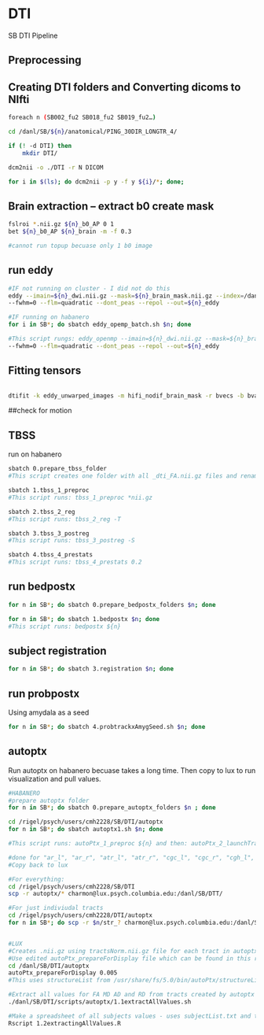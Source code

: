 # DTI
SB DTI Pipeline

## Preprocessing 

## Creating DTI folders and Converting dicoms to NIfti 

```.bash 
foreach n (SB002_fu2 SB018_fu2 SB019_fu2…)

cd /danl/SB/${n}/anatomical/PING_30DIR_LONGTR_4/

if (! -d DTI) then 
	mkdir DTI/

dcm2nii -o ./DTI -r N DICOM

for i in $(ls); do dcm2nii -p y -f y ${i}/*; done;


```

## Brain extraction – extract b0 create mask 

```.bash
fslroi *.nii.gz ${n}_b0_AP 0 1
bet ${n}_b0_AP ${n}_brain -m -f 0.3

#cannot run topup becuase only 1 b0 image 
```

## run eddy 

```.bash
#IF not running on cluster - I did not do this 
eddy --imain=${n}_dwi.nii.gz --mask=${n}_brain_mask.nii.gz --index=/danl/SB/DTI/index.txt --acqp=/danl/SB/DTI/acqparams.txt --bvec=${n}_bvecs --bvals=${n}_bvals /
--fwhm=0 --flm=quadratic --dont_peas --repol --out=${n}_eddy

#IF running on habanero 
for i in SB*; do sbatch eddy_opemp_batch.sh $n; done 

#This script rungs: eddy_openmp --imain=${n}_dwi.nii.gz --mask=${n}_brain_mask.nii.gz --index=/danl/SB/DTI/index.txt --acqp=/danl/SB/DTI/acqparams.txt --bvec=${n}_bvecs --bvals=${n}_bvals /
--fwhm=0 --flm=quadratic --dont_peas --repol --out=${n}_eddy
```

## Fitting tensors 

```.bash 

dtifit -k eddy_unwarped_images -m hifi_nodif_brain_mask -r bvecs -b bvals -o dti 

```

##check for motion 


## TBSS 
run on habanero 

```.bash
sbatch 0.prepare_tbss_folder 
#This script creates one folder with all _dti_FA.nii.gz files and renames them to order by group (COMP/PI)

sbatch 1.tbss_1_preproc 
#This script runs: tbss_1_preproc *nii.gz

sbatch 2.tbss_2_reg
#This script runs: tbss_2_reg -T

sbatch 3.tbss_3_postreg 
#This script runs: tbss_3_postreg -S

sbatch 4.tbss_4_prestats
#This script runs: tbss_4_prestats 0.2

 ```


## run bedpostx 

```.bash
for n in SB*; do sbatch 0.prepare_bedpostx_folders $n; done 

for n in SB*; do sbatch 1.bedpostx $n; done
#This script runs: bedpostx ${n}
```

## subject registration
```.bash
for n in SB*; do sbatch 3.registration $n; done 

```

## run probpostx 
Using amydala as a seed 
```.bash
for n in SB*; do sbatch 4.probtrackxAmygSeed.sh $n; done 

```

## autoptx
Run autoptx on habanero becuase takes a long time. Then copy to lux to run visualization and pull values. 

```.bash
#HABANERO
#prepare autoptx folder 
for n in SB*; do sbatch 0.prepare_autoptx_folders $n ; done

cd /rigel/psych/users/cmh2228/SB/DTI/autoptx
for n in SB*; do sbatch autoptx1.sh $n; done 

#This script runs: autoPtx_1_preproc ${n} and then: autoPtx_2_launchTractography 

#done for "ar_l", "ar_r", "atr_l", "atr_r", "cgc_l", "cgc_r", "cgh_l", "cgh_r", "ifo_l", "ifo_r", "ilf_l", "ilf_r", "ptr_l", "ptr_r", "slf_l", "slf_r", "str_r", "str_l", "unc_l", "unc_r"
#Copy back to lux 

#For everything:
cd /rigel/psych/users/cmh2228/SB/DTI
scp -r autoptx/* charmon@lux.psych.columbia.edu:/danl/SB/DTT/

#For just indiviudal tracts 
cd /rigel/psych/users/cmh2228/DTI/autoptx
for n in SB*; do scp -r $n/str_? charmon@lux.psych.columbia.edu:/danl/SB/DTI/autoptx/tracts/$n


#LUX
#Creates .nii.gz using tractsNorm.nii.gz file for each tract in autoptx/visualise/ folder 
#Use edited autoPtx_prepareForDisplay file which can be found in this repository under /scripts/autoptx/
cd /danl/SB/DTI/autoptx
autoPtx_prepareForDisplay 0.005
#This uses structureList from /usr/share/fs/5.0/bin/autoPtx/structureList and subjectList from /danl/SB/DTI/autoptx/preproc/subjectList

#Extract all values for FA MD AD and RD from tracts created by autoptx 
./danl/SB/DTI/scripts/autoptx/1.1extractAllValues.sh

#Make a spreadsheet of all subjects values - uses subjectList.txt and tractList.txt from autoptx/preproc/ folder 
Rscript 1.2extractingAllValues.R 

```



